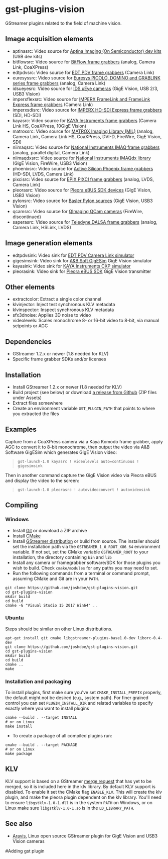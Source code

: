 # gst-plugins-vision

GStreamer plugins related to the field of machine vision.


## Image acquisition elements

- aptinasrc: Video source for [Aptina Imaging (On Semiconductor) dev kits][14] (USB dev kits)
- bitflowsrc: Video source for [BitFlow frame grabbers][10] (analog, Camera Link, CoaXPress)
- edtpdvsrc: Video source for [EDT PDV frame grabbers][1] (Camera Link)
- euresyssrc: Video source for [Euresys PICOLO, DOMINO and GRABLINK series frame grabbers][3] (analog, Camera Link)
- idsueyesrc: Video source for [IDS uEye cameras][11] (GigE Vision, USB 2/3, USB3 Vision)
- imperxflexsrc: Video source for [IMPERX FrameLink and FrameLink Express frame grabbers][5] (Camera Link)
- imperxsdisrc: Video source for [IMPERX HD-SDI Express frame grabbers][15] (SDI, HD-SDI)
- kayasrc: Video source for [KAYA Instruments frame grabbers][16] (Camera Link HS, CoaXPress, 10GigE Vision)
- matroxsrc: Video source for [MATROX Imaging Library (MIL)][12] (analog, Camera Link, Camera Link HS, CoaXPress, DVI-D, FireWire, GigE Vision, SDI)
- niimaqsrc: Video source for [National Instruments IMAQ frame grabbers][6] (analog, parallel digital, Camera Link)
- niimaqdxsrc: Video source for [National Instruments IMAQdx library][7] (GigE Vision, FireWire, USB3 Vision)
- phoenixsrc: Video source for [Active Silicon Phoenix frame grabbers][8] (HD-SDI, LVDS, Camera Link)
- pixcisrc: Video source for [EPIX PIXCI frame grabbers][4] (analog, LVDS, Camera Link)
- pleorasrc: Video source for [Pleora eBUS SDK devices][17] (GigE Vision, USB3 Vision)
- pylonsrc: Video source for [Basler Pylon sources][20] (GigE Vision, USB3 Vision)
- qcamsrc: Video source for [QImaging QCam cameras][21] (FireWire, discontinued)
- saperasrc: Video source for [Teledyne DALSA frame grabbers][9] (analog, Camera Link, HSLink, LVDS)

## Image generation elements

- edtpdvsink: Video sink for [EDT PDV Camera Link simulator][2]
- gigesimsink: Video sink for [A&B Soft GigESim][18] GigE Vision simulator
- kayasink: Video sink for [KAYA Instruments CXP simulator][16]
- pleorasink: Video sink for [Pleora eBUS SDK][19] GigE Vision transmitter

## Other elements

- extractcolor: Extract a single color channel
- klvinjector: Inject test synchronous KLV metadata
- klvinspector: Inspect synchronous KLV metadata
- sfx3dnoise: Applies 3D noise to video
- videolevels: Scales monochrome 8- or 16-bit video to 8-bit, via manual setpoints or AGC


## Dependencies

- GStreamer 1.2.x or newer (1.8 needed for KLV)
- Specific frame grabber SDKs and/or licenses

## Installation

- Install GStreamer 1.2.x or newer (1.8 needed for KLV)
- Build project (see below) or download [a release from Github](https://github.com/joshdoe/gst-plugins-vision/releases) (ZIP files under Assets)
- Extract files somewhere
- Create an environment variable `GST_PLUGIN_PATH` that points to where you extracted the files

## Examples

Capture from a CoaXPress camera via a Kaya Komodo frame grabber, apply AGC to convert it to 8-bit monochrome, then output the video via A&B Software GigESim which generates GigE Vision video:
> `gst-launch-1.0 kayasrc ! videolevels auto=continuous ! gigesimsink`

Then in another command capture the GigE Vision video via Pleora eBUS and display the video to the screen:
> `gst-launch-1.0 pleorasrc ! autovideoconvert ! autovideosink`

## Compiling

### Windows

- Install [Git](https://git-scm.com/) or download a ZIP archive
- Install [CMake](https://cmake.org/)
- Install [GStreamer distribution](https://gstreamer.freedesktop.org/download/)
  or build from source. The installer should set
  the installation path via the `GSTREAMER_1_0_ROOT_X86_64` environment variable. If
  not set, set the CMake variable `GSTREAMER_ROOT` to your installation, the directory
  containing `bin` and `lib`
- Install any camera or framegrabber software/SDK for those plugins you wish to
  build. Check `cmake/modules` for any paths you may need to set.
- Run the following commands from a terminal or command prompt, assuming CMake
  and Git are in your `PATH`.
```
git clone https://github.com/joshdoe/gst-plugins-vision.git
cd gst-plugins-vision
mkdir build
cd build
cmake -G "Visual Studio 15 2017 Win64" ..
```

### Ubuntu

Steps should be similar on other Linux distributions.

```
apt-get install git cmake libgstreamer-plugins-base1.0-dev liborc-0.4-dev
git clone https://github.com/joshdoe/gst-plugins-vision.git
cd gst-plugins-vision
mkdir build
cd build
cmake ..
make
```

### Installation and packaging

To install plugins, first make sure you've set `CMAKE_INSTALL_PREFIX` properly,
the default might not be desired (e.g., system path). For finer grained control
you can set `PLUGIN_INSTALL_DIR` and related variables to specify exactly where
you want to install plugins
```
cmake --build . --target INSTALL
# or on Linux
make install
```
- To create a package of all compiled plugins run:
```
cmake --build . --target PACKAGE
# or on Linux
make package
```

## KLV

KLV support is based on a GStreamer [merge request](https://gitlab.freedesktop.org/gstreamer/gst-plugins-base/-/merge_requests/124) that has yet to be merged, so it is included here in the klv library. By default KLV support is disabled. To enable it set the CMake flag `ENABLE_KLV`. This will create the klv plugin, and make the pleora plugin dependent on the klv library. You'll need to ensure `libgstklv-1.0-1.dll` is in the system `PATH` on Windows, or on Linux make sure `libgstklv-1.0-1.so` is in the `LD_LIBRARY_PATH`.

See also
--------
- [Aravis][13], Linux open source GStreamer plugin for GigE Vision and USB3 Vision cameras

[1]: http://www.edt.com/camera_link.html
[2]: http://www.edt.com/pcidv_cls.html
[3]: http://www.euresys.com/Products/FrameGrabber.asp
[4]: http://www.epixinc.com/products/index.htm#divtab1
[5]: http://www.imperx.com/framegrabbers
[6]: http://sine.ni.com/nips/cds/view/p/lang/en/nid/1292
[7]: http://sine.ni.com/nips/cds/view/p/lang/en/nid/12892
[8]: http://www.activesilicon.com/products_fg_phx.htm
[9]: https://www.teledynedalsa.com/imaging/products/fg/
[10]: http://www.bitflow.com
[11]: http://www.ids-imaging.com
[12]: http://www.matrox.com/imaging
[13]: https://github.com/AravisProject/aravis
[14]: https://www.onsemi.com
[15]: https://www.imperx.com/framegrabbers
[16]: https://kayainstruments.com
[17]: https://www.pleora.com
[18]: http://www.ab-soft.com/gigesim.php
[19]: https://www.pleora.com
[20]: https://www.baslerweb.com/
[21]: https://www.photometrics.com/qimaging
#Adding gst plugin
